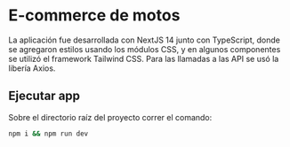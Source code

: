 # E-commerce de motos

La aplicación fue desarrollada con NextJS 14 junto con TypeScript, donde se agregaron estilos usando los módulos CSS, y en algunos componentes se utilizó el framework Tailwind CSS.
Para las llamadas a las API se usó la libería Axios.
## Ejecutar app

Sobre el directorio raíz del proyecto correr el comando:

   ```bash
   npm i && npm run dev
